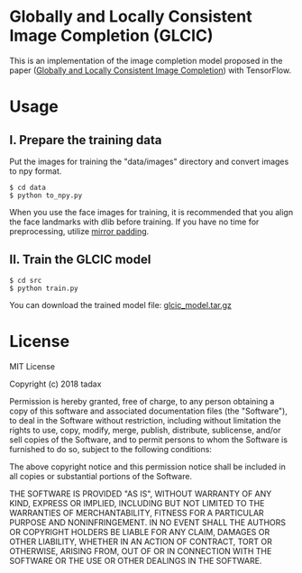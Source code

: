 # Globally and Locally Consistent Image Completion (GLCIC)

This is an implementation of the image completion model proposed in the paper
([Globally and Locally Consistent Image Completion](http://hi.cs.waseda.ac.jp/%7Eiizuka/projects/completion/data/completion_sig2017.pdf))
with TensorFlow.

# Usage

## I. Prepare the training data

Put the images for training the "data/images" directory and convert images to npy format.

```
$ cd data
$ python to_npy.py
```

When you use the face images for training, it is recommended that you align the face landmarks with dlib before training.
If you have no time for preprocessing, utilize [mirror padding](https://github.com/tadax/cvtools/tree/master/face_alignment/mirror_padding).

## II. Train the GLCIC model

```
$ cd src
$ python train.py
```

You can download the trained model file: [glcic_model.tar.gz](https://drive.google.com/open?id=1jvP2czv_gX8Q1l0tUPNWLV8HLacK6n_Q)

# License

MIT License

Copyright (c) 2018 tadax

Permission is hereby granted, free of charge, to any person obtaining a copy
of this software and associated documentation files (the "Software"), to deal
in the Software without restriction, including without limitation the rights
to use, copy, modify, merge, publish, distribute, sublicense, and/or sell
copies of the Software, and to permit persons to whom the Software is
furnished to do so, subject to the following conditions:

The above copyright notice and this permission notice shall be included in all
copies or substantial portions of the Software.

THE SOFTWARE IS PROVIDED "AS IS", WITHOUT WARRANTY OF ANY KIND, EXPRESS OR
IMPLIED, INCLUDING BUT NOT LIMITED TO THE WARRANTIES OF MERCHANTABILITY,
FITNESS FOR A PARTICULAR PURPOSE AND NONINFRINGEMENT. IN NO EVENT SHALL THE
AUTHORS OR COPYRIGHT HOLDERS BE LIABLE FOR ANY CLAIM, DAMAGES OR OTHER
LIABILITY, WHETHER IN AN ACTION OF CONTRACT, TORT OR OTHERWISE, ARISING FROM,
OUT OF OR IN CONNECTION WITH THE SOFTWARE OR THE USE OR OTHER DEALINGS IN THE
SOFTWARE.
